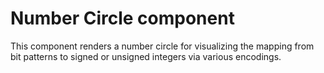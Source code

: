 Number Circle component
=======================

This component renders a number circle for visualizing the mapping from bit patterns to signed or unsigned integers via various encodings.
